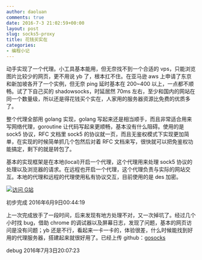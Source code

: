 ```yaml
---
author: daoluan
comments: true
date: 2016-7-3 21:02:59+00:00
layout: post
slug: socks5-proxy
title: 花钱买实在
categories:
- 编程小记
---
```


动手实现了一个代理。小工具基本能用，但无奈找不到一个合适的 vps，只能浏览图片比较少的网页，更不用说 yb 了，根本扛不住。在亚马逊 aws 上申请了东京和新加坡各开了一个实例，但无奈 ping 延时基本在 200~400 以上，一点都不顺畅。试了下自己买的 shadowsocks，时延居然 70ms 左右，至少和国内的网站在同一个数量级，所以还是得花钱买个实在，人家用的服务器资源比免费的优质多了。

整个代理全部用 golang 实现，golang 写起来还是相当顺手，而且非常适合用来写网络代理，goroutine 让代码写起来更顺畅，基本没有什么阻碍。使用的是 sock5 协议，RFC 文档里 sock5 的协议就一页，而且无鉴权模式下实现更加简单，在实现的时候简单抓几个包然后对着 RFC 文档来写，很快就可以把免鉴权功能搞定，剩下的就是转包了。

基本的实现框架是在本地(local)开启一个代理，这个代理用来处理 sock5 协议的处理以及浏览器的请求。在远程也开启一个代理，这个代理负责与实际的网站交互。本地的代理和远程的代理使用私有协议交互，目前使用的是 des 加密。

[![访问 G站](http://daoluan.net/images/blog/2015/12/google-page.png)](http://daoluan.net/images/blog/2015/12/google-page.png)

初步完成 2016年6月9日00:44:19

上一次完成放手了一段时间，后来发现有地方处理不对，又一次掉坑了。经过几个小时找 bug，借助 chrome 的调试器以及屏幕日志，发现了问题，基本的网页访问是没有问题；yb 还是不行，看起来一卡一卡的，体验很差，什么时候能找到好用的代理服务器，搭建起来就很好用了。已经上传 github：[gosocks](https://github.com/daoluan/gosocks)

debug 2016年7月3日20:07:23
